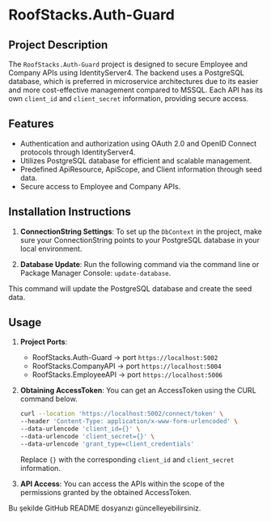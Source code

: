 # RoofStacks.Auth-Guard

## Project Description

The `RoofStacks.Auth-Guard` project is designed to secure Employee and Company APIs using IdentityServer4. The backend uses a PostgreSQL database, which is preferred in microservice architectures due to its easier and more cost-effective management compared to MSSQL. Each API has its own `client_id` and `client_secret` information, providing secure access.

## Features

- Authentication and authorization using OAuth 2.0 and OpenID Connect protocols through IdentityServer4.
- Utilizes PostgreSQL database for efficient and scalable management.
- Predefined ApiResource, ApiScope, and Client information through seed data.
- Secure access to Employee and Company APIs.

## Installation Instructions

1. **ConnectionString Settings**: To set up the `DbContext` in the project, make sure your ConnectionString points to your PostgreSQL database in your local environment.
   
2. **Database Update**: Run the following command via the command line or Package Manager Console: `update-database`.
  
This command will update the PostgreSQL database and create the seed data.

## Usage

1. **Project Ports**:
   - RoofStacks.Auth-Guard -> port `https://localhost:5002`
   - RoofStacks.CompanyAPI -> port `https://localhost:5004`
   - RoofStacks.EmployeeAPI -> port `https://localhost:5006`

2. **Obtaining AccessToken**: You can get an AccessToken using the CURL command below.

    ```bash
    curl --location 'https://localhost:5002/connect/token' \
    --header 'Content-Type: application/x-www-form-urlencoded' \
    --data-urlencode 'client_id={}' \
    --data-urlencode 'client_secret={}' \
    --data-urlencode 'grant_type=client_credentials'
    ```

    Replace `{}` with the corresponding `client_id` and `client_secret` information.

3. **API Access**: You can access the APIs within the scope of the permissions granted by the obtained AccessToken.

Bu şekilde GitHub README dosyanızı güncelleyebilirsiniz.
